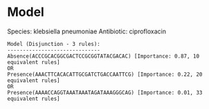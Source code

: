 
# Model

Species: klebsiella pneumoniae
Antibiotic: ciprofloxacin

```
Model (Disjunction - 3 rules):
------------------------------
Absence(ACCCGCACGGCGACTCCGCGGTATACGACAC) [Importance: 0.87, 10 equivalent rules]
OR
Presence(AAACTTCACACATTGCGATCTGACCAATTCG) [Importance: 0.22, 20 equivalent rules]
OR
Presence(AAAACCAGGTAAATAAATAGATAAAGGGCAG) [Importance: 0.01, 33 equivalent rules]

```

